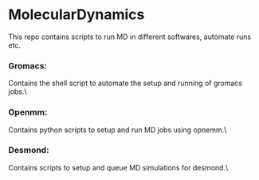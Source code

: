 # MolecularDynamics
This repo contains scripts to run MD in different softwares, automate runs etc.

### **Gromacs:**
Contains the shell script to automate the setup and running of gromacs jobs.\

### **Openmm:** 
Contains python scripts to setup and run MD jobs using opnemm.\

### **Desmond:** 
Contains scripts to setup and queue MD simulations for desmond.\

